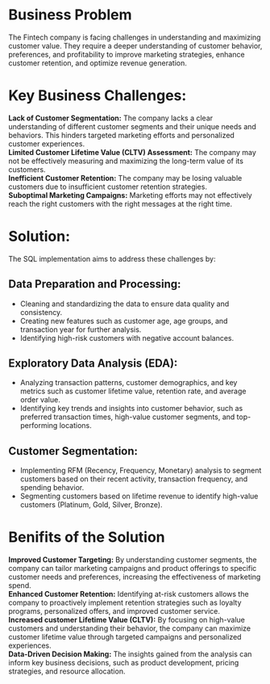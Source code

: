 # Business Problem  
The Fintech company is facing challenges in understanding and maximizing customer value. They require a deeper understanding of customer behavior, preferences, and profitability to improve marketing strategies, enhance customer retention, and optimize revenue generation.

# Key Business Challenges:  
**Lack of Customer Segmentation:** The company lacks a clear understanding of different customer segments and their unique needs and behaviors. This hinders targeted marketing efforts and personalized customer experiences.  
**Limited Customer Lifetime Value (CLTV) Assessment:**  The company may not be effectively measuring and maximizing the long-term value of its customers.  
**Inefficient Customer Retention:**  The company may be losing valuable customers due to insufficient customer retention strategies.  
**Suboptimal Marketing Campaigns:** Marketing efforts may not effectively reach the right customers with the right messages at the right time.  

# Solution:  
The SQL implementation aims to address these challenges by:  
## Data Preparation and Processing:  
- Cleaning and standardizing the data to ensure data quality and consistency.
- Creating new features such as customer age, age groups, and transaction year for further analysis.
- Identifying high-risk customers with negative account balances.

## Exploratory Data Analysis (EDA):  
- Analyzing transaction patterns, customer demographics, and key metrics such as customer lifetime value, retention rate, and average order value.
- Identifying key trends and insights into customer behavior, such as preferred transaction times, high-value customer segments, and top-performing locations.

## Customer Segmentation:  
- Implementing RFM (Recency, Frequency, Monetary) analysis to segment customers based on their recent activity, transaction frequency, and spending behavior.
- Segmenting customers based on lifetime revenue to identify high-value customers (Platinum, Gold, Silver, Bronze).


# Benifits of the Solution  
**Improved Customer Targeting:** By understanding customer segments, the company can tailor marketing campaigns and product offerings to specific customer needs and preferences, increasing the effectiveness of marketing spend.  
**Enhanced Customer Retention:** Identifying at-risk customers allows the company to proactively implement retention strategies such as loyalty programs, personalized offers, and improved customer service.  
**Increased customer Lifetime Value (CLTV):** By focusing on high-value customers and understanding their behavior, the company can maximize customer lifetime value through targeted campaigns and personalized experiences.  
**Data-Driven Decision Making:** The insights gained from the analysis can inform key business decisions, such as product development, pricing strategies, and resource allocation.  
